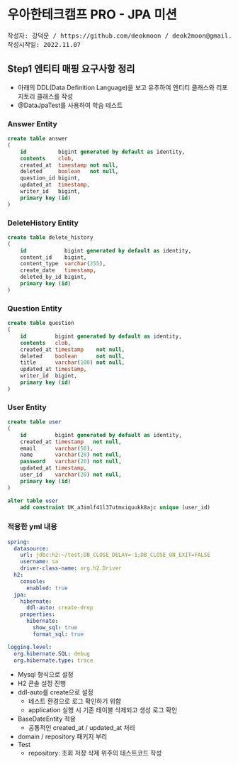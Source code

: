 # 우아한테크캠프 PRO - JPA 미션
<pre>
작성자: 강덕문 / https://github.com/deokmoon / deok2moon@gmail.com
작성시작일: 2022.11.07
</pre>

## Step1 엔티티 매핑 요구사항 정리
* 아래의 DDL(Data Definition Language)을 보고 유추하여 엔티티 클래스와 리포지토리 클래스를 작성
* @DataJpaTest를 사용하여 학습 테스트
### Answer Entity
~~~~sql
create table answer
(
    id          bigint generated by default as identity,
    contents    clob,
    created_at  timestamp not null,
    deleted     boolean   not null,
    question_id bigint,
    updated_at  timestamp,
    writer_id   bigint,
    primary key (id)
)
~~~~
### DeleteHistory Entity
~~~~sql
create table delete_history
(
    id            bigint generated by default as identity,
    content_id    bigint,
    content_type  varchar(255),
    create_date   timestamp,
    deleted_by_id bigint,
    primary key (id)
)
~~~~
### Question Entity
~~~~sql
create table question
(
    id         bigint generated by default as identity,
    contents   clob,
    created_at timestamp    not null,
    deleted    boolean      not null,
    title      varchar(100) not null,
    updated_at timestamp,
    writer_id  bigint,
    primary key (id)
)
~~~~
### User Entity
~~~~sql
create table user
(
    id         bigint generated by default as identity,
    created_at timestamp   not null,
    email      varchar(50),
    name       varchar(20) not null,
    password   varchar(20) not null,
    updated_at timestamp,
    user_id    varchar(20) not null,
    primary key (id)
)

alter table user
    add constraint UK_a3imlf41l37utmxiquukk8ajc unique (user_id)
~~~~

### 적용한 yml 내용
~~~~yml
spring:
  datasource:
    url: jdbc:h2:~/test;DB_CLOSE_DELAY=-1;DB_CLOSE_ON_EXIT=FALSE
    username: sa
    driver-class-name: org.h2.Driver
  h2:
    console:
      enabled: true
  jpa:
    hibernate:
      ddl-auto: create-drop
    properties:
      hibernate:
        show_sql: true
        format_sql: true

logging.level:
  org.hibernate.SQL: debug
  org.hibernate.type: trace
~~~~
* Mysql 형식으로 설정
* H2 콘솔 설정 진행
* ddl-auto를 create으로 설정
  * 테스트 환경으로 로그 확인하기 위함 
  * application 실행 시 기존 테이블 삭제되고 생성 로그 확인
* BaseDateEntity 적용
  * 공통적인 created_at / updated_at 처리
* domain / repository 패키지 부리
* Test 
  * repository: 조회 저장 삭제 위주의 테스트코드 작성
